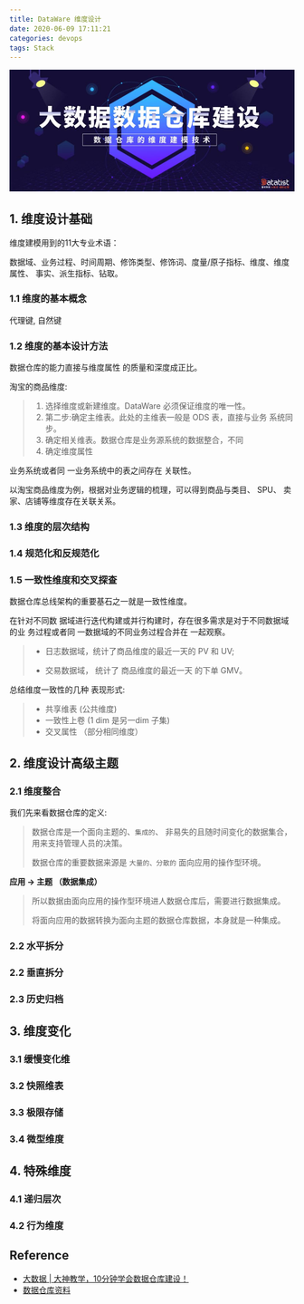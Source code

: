 ```yaml
---
title: DataWare 维度设计
date: 2020-06-09 17:11:21
categories: devops
tags: Stack
---
```


<!--<img src="/images/dataware/dataware-1.png" width="550" alt="Tech Stack" />

<img src="/images/dataware/dataware-2.jpg" width="550" alt="Tech Stack" />
-->
<img src="/images/dataware/dataware-4.jpeg" width="550" alt="Tech Stack" />

<!-- more -->

## 1. 维度设计基础

维度建模用到的11大专业术语：

数据域、业务过程、时间周期、修饰类型、修饰词、度量/原子指标、维度、维度属性、 事实、派生指标、钻取。

### 1.1 维度的基本概念

代理键, 自然键

### 1.2 维度的基本设计方法

数据仓库的能力直接与维度属性 的质量和深度成正比。


淘宝的商品维度:

> 1. 选择维度或新建维度。DataWare 必须保证维度的唯一性。
> 2. 第二步:确定主维表。此处的主维表一般是 ODS 表，直接与业务 系统同步。
> 3. 确定相关维表。数据仓库是业务源系统的数据整合，不同
> 4. 确定维度属性

业务系统或者同 一业务系统中的表之间存在 关联性。

以淘宝商品维度为例，根据对业务逻辑的梳理，可以得到商品与类目、 SPU、 卖家、店铺等维度存在关联关系。

### 1.3 维度的层次结构

### 1.4 规范化和反规范化

### 1.5 一致性维度和交叉探查

数据仓库总线架构的重要基石之一就是一致性维度。

在针对不同数 据域进行迭代构建或并行构建时，存在很多需求是对于不同数据域的业 务过程或者同 一数据域的不同业务过程合并在 一起观察。

> - 日志数据域，统计了商品维度的最近一天的 PV 和 UV; 
>
> - 交易数据域， 统计了 商品维度的最近一天 的下单 GMV。

总结维度一致性的几种 表现形式:

> - 共享维表  (公共维度)
> - 一致性上卷  (1 dim 是另一dim 子集)
> - 交叉属性  （部分相同维度）

## 2. 维度设计高级主题

### 2.1 维度整合

我们先来看数据仓库的定义:

> 数据仓库是一个面向主题的、`集成的`、 非易失的且随时间变化的数据集合，用来支持管理人员的决策。
>
> 数据仓库的重要数据来源是 `大量的、分散的` 面向应用的操作型环境。

**应用 -> 主题 （数据集成）**

> 所以数据由面向应用的操作型环境进人数据仓库后，需要进行数据集成。
> 
> 将面向应用的数据转换为面向主题的数据仓库数据，本身就是一种集成。

### 2.2 水平拆分

### 2.2 垂直拆分

### 2.3 历史归档

## 3. 维度变化

### 3.1 缓慢变化维

### 3.2 快照维表

### 3.3 极限存储

### 3.4 微型维度

## 4. 特殊维度

### 4.1 递归层次

### 4.2 行为维度

## Reference

- [大数据 | 大神教学，10分钟学会数据仓库建设！](https://www.shangyexinzhi.com/article/157255.html)
- [数据仓库资料](https://blog.csdn.net/u013412535/article/details/45439929)

